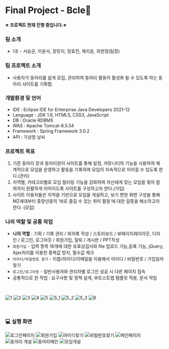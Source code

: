# Final Project - Bcle🐝
<b>※ 프로젝트 현재 진행 중입니다.※</b>
### 팀 소개
- 1조 - 서승균, 이윤서, 장민지, 정효진, 채지윤, 최현정(팀장)

### 팀 프로젝트 소개
- 사용자가 동아리를 쉽게 모집, 관리하여 동아리 활동이 활성화 될 수 있도록 하는 동아리 사이트를 기획함.

### 개발환경 및 언어
- IDE : Eclipse IDE for Enterprise Java Developers 2021-12
- Language : JDK 1.8, HTML5, CSS3, JavaScript
- DB : Oracle RDBMS
- WAS : Apache Tomcat-8.5.54
- Framework : Spring Framework 3.0.2
- API : 기상청 날씨

### 프로젝트 목표
1. 기존 동아리 장과 동아리원이 사이트를 통해 일정, 커뮤니티의 기능을 사용하여 체계적으로 모임을 운영하고 활동을 기록하여 모임이 지속적으로 이어질 수 있도록 한다.(관리) <br>
2. 지역별, 카테고리별로 모임 필터링 기능을 강화하여 자신에게 맞는 모임을 찾아 참여까지 원활하게 이어지도록 사이트를 구성하고자 한다.(가입) <br>
3. 사이트 이용자들은 지역을 기반으로 모임을 개설하고, 보기 편한 화면 구성을 통해 MZ세대부터 중장년층의 ‘바로 즐길 수 있는 취미 활동’에 대한 갈증을 해소하고자 한다. (모집) <br>

### 나의 역할 및 공통 작업
- <b>나의 역할</b> : 기획 / 기록 관리 / 회의록 작성 / 스토리보드 / 뷰페이지레이아웃, 디자인 / 로그인, 로그아웃 / 회원가입, 탈퇴 / 게시판 / PPT작성 <br>
- `회원가입` - 입력 항목 16개에 대한 유효성검사와 file 업로드 기능,등록 기능, jQuery, Ajax처리를 이용한 중복값 방지, 필수값 체크
- `아이디/비밀번호 찾기` - 이름/아이디/이메일을 이용해서 아이디 / 비밀번호 / 가입일자 찾기
- `로그인/로그아웃` - 일반사용자와 관리자별 로그인 성공 시 다른 페이지 접속
- 공통적으로 한 작업 : 요구사항 및 정책 설계, 부트스트랩 템플릿 적용, 문서 작업

<br>

![1](https://user-images.githubusercontent.com/87711421/147847454-6f9bb340-d2a7-4e10-9699-135542b90d4e.png)
![2](https://user-images.githubusercontent.com/87711421/147847455-bd5428bc-4007-4f49-b491-c2ef2e94f933.png)
![3](https://user-images.githubusercontent.com/87711421/147847456-1c8a5816-b5b8-48f7-912e-c8dd366b99a1.png)
![4](https://user-images.githubusercontent.com/87711421/147847457-320622e1-c25f-4e5f-ba50-8c476dd98fdf.png)
![5](https://user-images.githubusercontent.com/87711421/147847459-dfa346e9-c39c-47ce-ab9a-c4aee36fa56a.png)
![5_1](https://user-images.githubusercontent.com/87711421/147847574-eb2a2d0e-de70-4ed0-b7b5-82376ef94311.png)
![5_2](https://user-images.githubusercontent.com/87711421/147847575-a1b4c703-1dbe-4a2a-b588-bcd9ccf06522.png)
![5_3](https://user-images.githubusercontent.com/87711421/147847576-610140df-f4ca-40f4-a755-bac04e0d4be8.png)
![6](https://user-images.githubusercontent.com/87711421/147847464-d3a962eb-be5f-45f7-9706-5fb50cf609a4.png)

<br>

### 💻 실행 화면
![로그인페이지](https://user-images.githubusercontent.com/87711421/147847435-0dba5575-6d10-470c-8ecc-a329b0ad3e61.png)
![회원가입](https://user-images.githubusercontent.com/87711421/147847437-a5d86187-8973-448c-98a4-da1285296bf5.png)
![아이디찾기](https://user-images.githubusercontent.com/87711421/147847439-8aba6192-da3c-4979-a5bd-826013a6b897.png)
![비밀번호찾기](https://user-images.githubusercontent.com/87711421/147847440-68b9a0aa-eaf3-4e54-af7d-8dffed293cc4.png)
![메인페이지](https://user-images.githubusercontent.com/87711421/147847443-a3696905-4374-4e55-89cc-bb7160d45405.png)
![동아리 개설](https://user-images.githubusercontent.com/87711421/147847449-207a3687-ce61-4a02-bca9-e24fb338a81b.png)
![동아리메인](https://user-images.githubusercontent.com/87711421/148055372-20e128e5-1052-4cfa-b25a-0b81cc72a9e7.png)
![모임개설](https://user-images.githubusercontent.com/87711421/148055390-0072d006-e701-4b2b-a33d-5eefb5fa1e1e.png)

